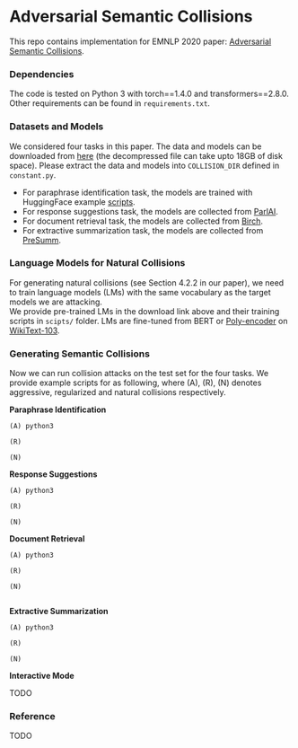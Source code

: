 # Adversarial Semantic Collisions
This repo contains implementation for EMNLP 2020 paper: 
[Adversarial Semantic Collisions](http://www.cs.cornell.edu/~shmat/shmat_emnlp20.pdf).

### Dependencies
The code is tested on Python 3 with torch==1.4.0 and transformers==2.8.0. 
Other requirements can be found in `requirements.txt`.

### Datasets and Models
We considered four tasks in this paper. The data and models can be downloaded from [here](https://zenodo.org/record/4263446#.X6iYUnVKjCJ) (the decompressed file can take upto 18GB of disk space).
Please extract the data and models into `COLLISION_DIR` defined in `constant.py`.

* For paraphrase identification task, the models are trained with HuggingFace example [scripts](https://github.com/huggingface/transformers/blob/master/examples/text-classification/run_glue.py).
* For response suggestions task, the models are collected from [ParlAI](https://parl.ai/projects/polyencoder/).
* For document retrieval task, the models are collected from [Birch](https://github.com/castorini/birch).
* For extractive summarization task, the models are collected from [PreSumm](https://github.com/nlpyang/PreSumm).


### Language Models for Natural Collisions
For generating natural collisions (see Section 4.2.2 in our paper), we need to train language models (LMs) with the same
vocabulary as the target models we are attacking.  
We provide pre-trained LMs in the download link above and their training scripts in `scipts/` folder. 
LMs are fine-tuned from BERT or [Poly-encoder](https://arxiv.org/pdf/1905.01969.pdf) on [WikiText-103](https://www.salesforce.com/products/einstein/ai-research/the-wikitext-dependency-language-modeling-dataset/).


### Generating Semantic Collisions
Now we can run collision attacks on the test set for the four tasks.
We provide example scripts for as following, where (A), (R), (N) denotes aggressive, 
regularized and natural collisions respectively.

**Paraphrase Identification** 
```
(A) python3

(R)

(N) 
```

**Response Suggestions**
```
(A) python3

(R)

(N) 
```

**Document Retrieval** 
```
(A) python3

(R)

(N) 
 
```

**Extractive Summarization** 
```
(A) python3

(R)

(N) 
```

**Interactive Mode**

TODO

### Reference
TODO